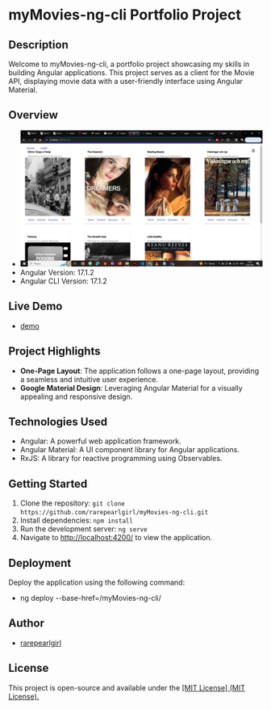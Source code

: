 # myMovies-ng-cli Portfolio Project 

## Description
Welcome to myMovies-ng-cli, a portfolio project showcasing my skills in building Angular applications. This project serves as a client for the Movie API, displaying movie data with a user-friendly interface using Angular Material.

## Overview
- ![app screenshot](image.png)
- Angular Version: 17.1.2
- Angular CLI Version: 17.1.2

## Live Demo
- [demo](https://rarepearlgirl.github.io/myMovies-ng-cli/movies)

## Project Highlights
- **One-Page Layout**: The application follows a one-page layout, providing a seamless and intuitive user experience.
- **Google Material Design**: Leveraging Angular Material for a visually appealing and responsive design.

## Technologies Used
- Angular: A powerful web application framework.
- Angular Material: A UI component library for Angular applications.
- RxJS: A library for reactive programming using Observables.

## Getting Started
1. Clone the repository: `git clone https://github.com/rarepearlgirl/myMovies-ng-cli.git`
2. Install dependencies: `npm install`
3. Run the development server: `ng serve`
4. Navigate to [http://localhost:4200/](http://localhost:4200/) to view the application.

## Deployment
Deploy the application using the following command:

 - ng deploy --base-href=/myMovies-ng-cli/

## Author
 - [rarepearlgirl](https://github.com/rarepearlgirl)

## License

This project is open-source and available under the [\[MIT License\] (MIT License).](https://opensource.org/license/mit/)

